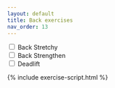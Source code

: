 ```yaml
---
layout: default
title: Back exercises
nav_order: 13
---
```


<div id="exercise-list">
  <label>
    <input type="checkbox" id="exercise-back-stretch">
    Back Stretchy
  </label><br>
  <label>
    <input type="checkbox" id="exercise-back-strengthen">
    Back Strengthen
  </label><br>
  <label>
    <input type="checkbox" id="exercise-deadlift">
    Deadlift
  </label>
</div>

{% include exercise-script.html %}
